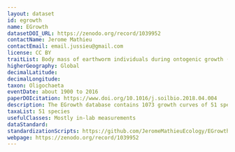 ```yaml
---
layout: dataset
id: egrowth
name: EGrowth
datasetDOI_URL: https://zenodo.org/record/1039952
contactName: Jerome Mathieu
contactEmail: email.jussieu@gmail.com
license: CC BY
traitList: Body mass of earthworm individuals during ontogenic growth (growth curves)
higherGeography: Global
decimalLatitude:
decimalLongitude:
taxon: Oligochaeta
eventDate: about 1900 to 2016
paperDOIcitation: https://www.doi.org/10.1016/j.soilbio.2018.04.004
description: The EGrowth database contains 1073 growth curves of 51 species of earthworms, representing 16002 measures of body mass. It covers publications on earthworm body size from 1900 to 2016. The environmental conditions in which the growth curves were produced are also reported (e.g. temperature, pesticides).
taxaList: 51 species
usefulClasses: Mostly in-lab measurements
dataStandard:
standardizationScripts: https://github.com/JeromeMathieuEcology/EGrowth/tree/v1.0.1
webpage: https://zenodo.org/record/1039952
---
```


